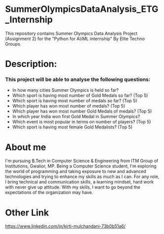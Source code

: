# SummerOlympicsDataAnalysis_ETG_Internship
This repository contains Summer Olympics Data Analysis Project (Assignment 2) for the "Python for AI/ML internship" By Elite Techno Groups.
# Description: 
### This project will be able to analyse the following questions:
* In how many cities Summer Olympics is held so far?
* Which sport is having most number of Gold Medals so far? (Top 5)
* Which sport is having most number of medals so far? (Top 5)
* Which player has won most number of medals? (Top 5)
* Which player has won most number Gold Medals of medals? (Top 5)
* In which year India won first Gold Medal in Summer Olympics?
* Which event is most popular in terms on number of players? (Top 5)
* Which sport is having most female Gold Medalists? (Top 5)
# About me
I'm pursuing B.Tech in Computer Science & Engineering from ITM Group of Institutions, Gwalior, MP.
Being a Computer Science student, I'm exploring the world of programming and taking exposure to new and advanced technologies and trying to enhance my skills as much as I can.
For any role, I bring technical and communication skills, a learning mindset, hard work with never give up attitude. With my skills, I want to go beyond the expectations of the organization may have.
# Other Link
https://www.linkedin.com/in/kirti-mulchandani-73b0b51a6/

